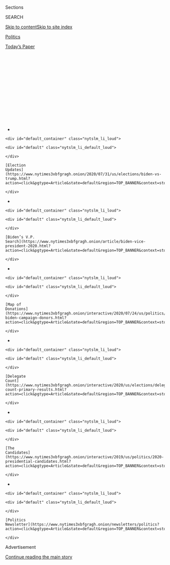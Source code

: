 <div id="app">

<div>

<div>

<div>

<div class="NYTAppHideMasthead css-1q2w90k e1suatyy0">

<div class="section css-ui9rw0 e1suatyy2">

<div class="css-eph4ug er09x8g0">

<div class="css-6n7j50">

</div>

<span class="css-1dv1kvn">Sections</span>

<div class="css-10488qs">

<span class="css-1dv1kvn">SEARCH</span>

</div>

[Skip to content](#site-content)[Skip to site
index](#site-index)

</div>

<div id="masthead-section-label" class="css-1wr3we4 eaxe0e00">

[Politics](https://www.nytimes3xbfgragh.onion/section/politics)

</div>

<div class="css-10698na e1huz5gh0">

</div>

</div>

<div id="masthead-bar-one" class="section hasLinks css-15hmgas e1csuq9d3">

<div class="css-uqyvli e1csuq9d0">

</div>

<div class="css-1uqjmks e1csuq9d1">

</div>

<div class="css-9e9ivx">

[](https://myaccount.nytimes3xbfgragh.onion/auth/login?response_type=cookie&client_id=vi)

</div>

<div class="css-1bvtpon e1csuq9d2">

[Today’s
Paper](https://www.nytimes3xbfgragh.onion/section/todayspaper)

</div>

</div>

</div>

</div>

<div data-aria-hidden="false">

<div id="site-content" data-role="main">

<div>

<div class="css-1aor85t" style="opacity:0.000000001;z-index:-1;visibility:hidden">

<div class="css-1hqnpie">

<div class="css-epjblv">

<span class="css-17xtcya">[Politics](/section/politics)</span><span class="css-x15j1o">|</span><span class="css-fwqvlz">Trump
Attacks an Election He Is at Risk of
Losing</span>

</div>

<div class="css-k008qs">

<div class="css-1iwv8en">

<span class="css-18z7m18"></span>

<div>

</div>

</div>

<span class="css-1n6z4y">https://nyti.ms/310PE8F</span>

<div class="css-1705lsu">

<div class="css-4xjgmj">

<div class="css-4skfbu" data-role="toolbar" data-aria-label="Social Media Share buttons, Save button, and Comments Panel with current comment count" data-testid="share-tools">

  - 
  - 
  - 
  - 
    
    <div class="css-6n7j50">
    
    </div>

  - 

</div>

</div>

</div>

</div>

</div>

</div>

<div id="NYT_TOP_BANNER_REGION" class="css-13pd83m">

<div>

<div id="styln-elections-notifications-menu" class="section interactive-content interactive-size-medium css-1edisqu">

<div class="css-17ih8de interactive-body">

<div class="nytslm_innerContainer" data-aria-live="polite">

<div class="nytslm_title">

</div>

  - 
    
    <div id="default_container" class="nytslm_li_loud">
    
    <div id="default" class="nytslm_li_default_loud">
    
    </div>
    
    [Election
    Updates](https://www.nytimes3xbfgragh.onion/2020/07/31/us/elections/biden-vs-trump.html?action=click&pgtype=Article&state=default&region=TOP_BANNER&context=storylines_menu)
    
    </div>

  - 
    
    <div id="default_container" class="nytslm_li_loud">
    
    <div id="default" class="nytslm_li_default_loud">
    
    </div>
    
    [Biden’s V.P.
    Search](https://www.nytimes3xbfgragh.onion/article/biden-vice-president-2020.html?action=click&pgtype=Article&state=default&region=TOP_BANNER&context=storylines_menu)
    
    </div>

  - 
    
    <div id="default_container" class="nytslm_li_loud">
    
    <div id="default" class="nytslm_li_default_loud">
    
    </div>
    
    [Map of
    Donations](https://www.nytimes3xbfgragh.onion/interactive/2020/07/24/us/politics/trump-biden-campaign-donors.html?action=click&pgtype=Article&state=default&region=TOP_BANNER&context=storylines_menu)
    
    </div>

  - 
    
    <div id="default_container" class="nytslm_li_loud">
    
    <div id="default" class="nytslm_li_default_loud">
    
    </div>
    
    [Delegate
    Count](https://www.nytimes3xbfgragh.onion/interactive/2020/us/elections/delegate-count-primary-results.html?action=click&pgtype=Article&state=default&region=TOP_BANNER&context=storylines_menu)
    
    </div>

  - 
    
    <div id="default_container" class="nytslm_li_loud">
    
    <div id="default" class="nytslm_li_default_loud">
    
    </div>
    
    [The
    Candidates](https://www.nytimes3xbfgragh.onion/interactive/2019/us/politics/2020-presidential-candidates.html?action=click&pgtype=Article&state=default&region=TOP_BANNER&context=storylines_menu)
    
    </div>

  - 
    
    <div id="default_container" class="nytslm_li_loud">
    
    <div id="default" class="nytslm_li_default_loud">
    
    </div>
    
    [Politics
    Newsletter](https://www.nytimes3xbfgragh.onion/newsletters/politics?action=click&pgtype=Article&state=default&region=TOP_BANNER&context=storylines_menu)
    
    </div>

</div>

</div>

</div>

</div>

</div>

<div id="top-wrapper" class="css-1sy8kpn">

<div id="top-slug" class="css-l9onyx">

Advertisement

</div>

[Continue reading the main
story](#after-top)

<div class="ad top-wrapper" style="text-align:center;height:100%;display:block;min-height:250px">

<div id="top" class="place-ad" data-position="top" data-size-key="top">

</div>

</div>

<div id="after-top">

</div>

</div>

<div>

<div id="sponsor-wrapper" class="css-1hyfx7x">

<div id="sponsor-slug" class="css-19vbshk">

Supported by

</div>

[Continue reading the main
story](#after-sponsor)

<div id="sponsor" class="ad sponsor-wrapper" style="text-align:center;height:100%;display:block">

</div>

<div id="after-sponsor">

</div>

</div>

<div class="css-186x18t">

news analysis

</div>

<div class="css-1vkm6nb ehdk2mb0">

# Trump Attacks an Election He Is at Risk of Losing

</div>

Mr. Trump has become a heckler in his own government, failing to marshal
leaders in Washington to form a robust response to the health and
economic crises. Instead, he is raising doubts about holding the
election on time.

<div class="css-79elbk" data-testid="photoviewer-wrapper">

<div class="css-z3e15g" data-testid="photoviewer-wrapper-hidden">

</div>

<div class="css-1a48zt4 ehw59r15" data-testid="photoviewer-children">

![<span class="css-16f3y1r e13ogyst0" data-aria-hidden="true">President
Trump has attacked the legitimacy of American elections before,
including the one in 2016 that put him in
office.</span><span class="css-cnj6d5 e1z0qqy90" itemprop="copyrightHolder"><span class="css-1ly73wi e1tej78p0">Credit...</span><span><span>Doug
Mills/The New York
Times</span></span></span>](https://static01.graylady3jvrrxbe.onion/images/2020/07/30/us/politics/30TRUMP-ANALYSIS/30TRUMP-ANALYSIS-articleLarge-v2.jpg?quality=75&auto=webp&disable=upscale)

</div>

</div>

<div class="css-18e8msd">

<div class="css-vp77d3 epjyd6m0">

<div class="css-hus3qt ey68jwv0" data-aria-hidden="true">

[![Alexander
Burns](https://static01.graylady3jvrrxbe.onion/images/2018/09/25/multimedia/author-alexander-burns/author-alexander-burns-thumbLarge-v2.png
"Alexander Burns")](https://www.nytimes3xbfgragh.onion/by/alexander-burns)

</div>

<div class="css-1baulvz">

By [<span class="css-1baulvz last-byline" itemprop="name">Alexander
Burns</span>](https://www.nytimes3xbfgragh.onion/by/alexander-burns)

</div>

</div>

  - 
    
    <div class="css-ld3wwf e16638kd2">
    
    July 30,
    2020
    
    </div>

  - 
    
    <div class="css-4xjgmj">
    
    <div class="css-d8bdto" data-role="toolbar" data-aria-label="Social Media Share buttons, Save button, and Comments Panel with current comment count" data-testid="share-tools">
    
      - 
      - 
      - 
      - 
        
        <div class="css-6n7j50">
        
        </div>
    
      - 
    
    </div>
    
    </div>

</div>

</div>

<div class="section meteredContent css-1r7ky0e" name="articleBody" itemprop="articleBody">

<div class="css-1fanzo5 StoryBodyCompanionColumn">

<div class="css-53u6y8">

For several years, it has been the stuff of his opponents’ nightmares:
that President Trump, facing the prospect of defeat in the 2020
election, would declare by presidential edict that the vote had been
delayed or canceled.

Never mind that no president has that power, that the timing of federal
elections has been fixed since the 19th century and that the
Constitution sets an immovable expiration date on the president’s term.
Given Mr. Trump’s contempt for the legal limits on his office and his
oft-expressed admiration for foreign dictators, it hardly seemed
far-fetched to imagine he would at least attempt the gambit.

But when the moment came on Thursday, with Mr. Trump suggesting for the
first time that [the election could be
delayed](https://www.nytimes3xbfgragh.onion/2020/07/31/us/politics/trump-tweet-democracy.html),
his proposal appeared as impotent as it was predictable — less a
stunning assertion of his authority than yet another lament that his
political prospects have dimmed amid a global public-health crisis.
Indeed, his [comments on
Twitter](https://www.nytimes3xbfgragh.onion/2020/07/31/us/politics/trump-tweet-democracy.html)
came shortly after the Commerce Department reported that American
economic output contracted last quarter at the fastest rate in recorded
history, underscoring one of Mr. Trump’s most severe vulnerabilities as
he pursues a second term.

Far from a strongman, Mr. Trump has lately become a heckler in his own
government, promoting medical conspiracy theories on social media,
playing no constructive role in either the management of the coronavirus
pandemic or the negotiation of an economic rescue plan in Congress — and
complaining endlessly about the unfairness of it all.

</div>

</div>

<div class="css-1fanzo5 StoryBodyCompanionColumn">

<div class="css-53u6y8">

“It will be a great embarrassment to the USA,” Mr. Trump tweeted of the
election, asserting without evidence that mail-in voting would lead to
fraud. “Delay the Election until people can properly, securely and
safely vote???”

The most powerful leaders in Congress immediately shot down the idea of
moving the election, including the top figures in Mr. Trump’s own party.

“Never in the history of the country, through wars, depressions, and the
Civil War have we ever not had a federally scheduled election on time,
and we’ll find a way to do that again this Nov. 3,” Mitch McConnell, the
Senate Majority Leader, said [in an interview with WNKY
television](https://twitter.com/MaxWinitz/status/1288875891985129480?s=20)
in Kentucky. “We’ll cope with whatever the situation is and have the
election on Nov. 3 as already
scheduled.”

<div id="NYT_MAIN_CONTENT_1_REGION" class="css-9tf9ac">

<div>

<div id="styln-nfldraft-updates-block" class="section interactive-content interactive-size-medium css-1ftcdic">

<div class="css-17ih8de interactive-body">

<div id="styln-briefing-block" data-asset-id="">

<div class="briefing-block-header-section">

# [Latest Updates: 2020 Election](https://www.nytimes3xbfgragh.onion/2020/07/31/us/elections/biden-vs-trump.html?action=click&pgtype=Article&state=default&region=MAIN_CONTENT_1&context=storylines_live_updates)

<div class="briefing-block-ts">

Updated 2020-08-01T01:26:45.732Z

</div>

</div>

  - [Kamala Harris, a top vice-presidential contender, confronts double
    standards.](https://www.nytimes3xbfgragh.onion/2020/07/31/us/elections/biden-vs-trump.html?action=click&pgtype=Article&state=default&region=MAIN_CONTENT_1&context=storylines_live_updates#link-29fdff45)
  - [Karen Bass and Susan Rice are rising on Biden’s vice-presidential
    shortlist.](https://www.nytimes3xbfgragh.onion/2020/07/31/us/elections/biden-vs-trump.html?action=click&pgtype=Article&state=default&region=MAIN_CONTENT_1&context=storylines_live_updates#link-13ec3d9c)
  - [Trump says Russian bounties to kill U.S. troops ‘never took
    place.’](https://www.nytimes3xbfgragh.onion/2020/07/31/us/elections/biden-vs-trump.html?action=click&pgtype=Article&state=default&region=MAIN_CONTENT_1&context=storylines_live_updates#link-49e9a016)

<div class="briefing-block-footer">

<div class="briefing-block-footer-meta">

[See more
updates](https://www.nytimes3xbfgragh.onion/2020/07/31/us/elections/biden-vs-trump.html?action=click&pgtype=Article&state=default&region=MAIN_CONTENT_1&context=storylines_live_updates)

</div>

</div>

</div>

</div>

</div>

</div>

</div>

Mr. Trump’s tweet about delaying the election
marked<span class="css-8l6xbc evw5hdy0"> </span>a phase of his
presidency defined not by the accumulation of executive power, but by
an<span class="css-8l6xbc evw5hdy0"> </span>abdication of presidential
leadership on a national emergency.

Faced with the kind of economic wreckage besieging millions of
Americans, any other president would be shoulder-deep in the process of
marshaling his top lieutenants and leaders in Congress to form a robust
government response. Instead, Mr. Trump has been absent this week from
economic-relief talks, even as a crucial unemployment benefit is poised
to expire and the Federal Reserve chairman, Jerome H. Powell, warned
publicly that the country’s recovery is lagging.

</div>

</div>

<div class="css-1fanzo5 StoryBodyCompanionColumn">

<div class="css-53u6y8">

And any other president confronted with a virulent viral outbreak across
huge regions of the country would be at least trying to deliver a clear
and consistent message about public safety. Instead, Mr. Trump has
continued to promote a drug of no proven efficacy, hydroxychloroquine,
as a potential miracle cure, and to demand that schools and businesses
reopen quickly — even as he has also claimed that it might be impossible
to hold a safe election.

William F. Weld, the former governor of Massachusetts who mounted a
largely symbolic challenge to Mr. Trump in the Republican primaries this
year, said on Thursday that the president’s tweet was a sign that Mr.
Trump was panicked and unmoored. Though Mr. Weld has argued for years
that Mr. Trump had dictatorial impulses, he said Thursday that the
election-delay idea was “not a legitimate threat.”

“So many dead and the economy in free fall — and what’s his reaction?
Delay the election,” Mr. Weld said. “It’s a sign of a mind that’s having
a great deal of difficulty coming to terms with reality.”

Mr. Trump has attacked the legitimacy of American elections before,
including the one in 2016 that made him president. Even after winning
the Electoral College that year, Mr. Trump cast doubt on the popular
vote and postulated baselessly that Hillary Clinton’s substantial lead
in that metric had been tainted by illegal voting.

With that as precedent, there has never been much doubt — certainly
among his opponents — that Mr. Trump would attempt to undercut the
election if it appeared likely he would lose it. While Mr. Trump does
not have the power to shift the date of the election, there is ample
concern among Democrats that his appointees in Washington or his allies
in state governments could make a large-scale effort to snarl the
process of voting.

Given the extreme nature of Mr. Trump’s suggestion, there was an odd
familiarity to the response it garnered from political leaders in both
parties. There was no immediate call to the barricades, or renewed push
from Democrats for presidential impeachment. Opposition leaders
expressed outrage, but most agreed, in public and private, that Mr.
Trump’s outburst should be treated as a distress call rather than a real
statement of his governing intentions.

House Speaker Nancy Pelosi, the most powerful Democrat in government,
replied to Mr. Trump’s tweet simply by posting on Twitter the language
from the Constitution stating that Congress, not the president, sets the
date of national elections. Representative Zoe Lofgren of California, a
Democrat who chairs the congressional committee that oversees elections,
suggested in no uncertain terms that Mr. Trump’s tweet was another
symptom of his inability to master the coronavirus.

</div>

</div>

<div class="css-1fanzo5 StoryBodyCompanionColumn">

<div class="css-53u6y8">

“Only Congress can change the date of our elections,” Ms. Lofgren said,
“and under no circumstances will we consider doing so to accommodate
the President’s inept and haphazard response to the coronavirus
pandemic, or give credence to the lies and misinformation he spreads
regarding the manner in which Americans can safely and securely cast
their ballots.”

Republicans, who typically answer the president with a combination of
evasion or no comment, did not rush to become profiles in courage by
thundering against an out-of-control presidency, and some ducked the
issue entirely when confronted by reporters. But many others were blunt
in their rejection of Mr. Trump’s position.

“Make no mistake: the election will happen in New Hampshire on November
3rd. End of story,” Gov. Chris Sununu of New Hampshire, a Republican who
is up for re-election, said on Twitter.

Senator Marco Rubio of Florida said on Capitol Hill, “Since 1845, we’ve
had an election on the first Tuesday after November first and we’re
going to have one again this year.”

Representative Kevin McCarthy, the House minority leader and one of Mr.
Trump’s staunchest allies in Congress, echoed that position, saying “we
should go forward.”

Others were more equivocal, following a well-worn Republican playbook
for avoiding direct conflict with the president over his wilder
pronouncements. Secretary of State Mike Pompeo, asked in a Senate
hearing whether he believed it was legal for a president to delay an
election, said he was “not going to enter a legal judgment on that on
the fly this morning.” That would be an assessment, he said, for the
Justice Department.

Even Mr. Trump’s campaign declined to turn his tweet into a rallying
cry, instead playing down the notion that it might have been a policy
prescription. Hogan Gidley, a spokesman for the campaign, said Mr. Trump
was “just raising a question about the chaos Democrats have created with
their insistence on all mail-in voting” — an obviously false paraphrase
of the president’s tweet, one that minimized the gravity of what Mr.
Trump had said.

</div>

</div>

<div class="css-1fanzo5 StoryBodyCompanionColumn">

<div class="css-53u6y8">

The timing of Mr. Trump’s tweet, as much as the content, highlighted the
extent to which he has become a loud but isolated figure in government,
and in the public life of the country. In addition to failing to devise
a credible national response to the coronavirus pandemic, he has not
played the traditional presidential role of calming the country in
moments of fear and soothing it in moments of grief.

Never was that more apparent than on Thursday, when Mr. Trump spent the
morning posting a combination of incendiary and pedestrian tweets, while
his three immediate predecessors — Barack Obama, George W. Bush and Bill
Clinton — gathered in Atlanta for the funeral of John Lewis, the
congressman and civil rights hero.

As mourners assembled at the Ebenezer Baptist Church, Mr. Trump had
other matters on his mind, like hypothetical election fraud and, as it
happened, Italian food.

“Support Patio Pizza and its wonderful owner, Guy Caligiuri, in St.
James, Long Island (N.Y.).” the president tweeted, referring to a
restaurateur who said he faced backlash for supporting Mr. Trump. “Great
Pizza\!\!\!”

</div>

</div>

<div>

</div>

</div>

<div>

</div>

<div>

</div>

<div id="NYT_BELOW_MAIN_CONTENT_REGION">

<div>

<div id="STLYN_guide_v1_STYLN_guide_a" class="section css-l08pwh interactive-content interactive-size-medium">

<div class="css-17ih8de interactive-body">

<div class="g-story g-freebird g-max-limit" data-preview-slug="styln-scroll-guide">

</div>

<div id="g-electionguide-id" class="g-electionguide">

<div class="g-electionguide-container">

<div class="g-electionguide-wrapper">

<div class="g-electionguide-logo">

</div>

# Our 2020 Election Guide

Updated July 31, 2020

  - 
    
    -----
    
    ## The Latest
    
      - President Trump’s assault on the Postal Service is intersecting
        with his attacks on mail-in voting. [Voting rights groups say it
        is a recipe for
        disaster.](https://www.nytimes3xbfgragh.onion/2020/07/31/us/politics/trump-usps-mail-delays.html?action=click&pgtype=Article&state=default&region=BELOW_MAIN_CONTENT&context=storylines_guide)

  - 
    
    -----
    
    ## Biden’s V.P. Search
    
      - [Here are 13
        women](https://www.nytimes3xbfgragh.onion/article/biden-vice-president-2020.html?action=click&pgtype=Article&state=default&region=BELOW_MAIN_CONTENT&context=storylines_guide)
        who have been under consideration to be Joe Biden’s running
        mate, and why each might be chosen — and might not be.

  - 
    
    -----
    
    ## Keep Up With Our Coverage
    
      - Get an
        [email](https://www.nytimes3xbfgragh.onion/newsletters/politics?action=click&pgtype=Article&state=default&region=BELOW_MAIN_CONTENT&context=storylines_guide)
        recapping the day’s news
    
    <!-- end list -->
    
      - Download our mobile app on
        [iOS](https://apps.apple.com/us/app/nytimes/id284862083?ls=1&mat_click_id=5c79ae7455014fd1bd66b5610c05b8f2-20191112-16948&referrer=mat_click_id%3D5c79ae7455014fd1bd66b5610c05b8f2-20191112-16948%26link_click_id%3D722930677036718082)
        and
        [Android](http://a.localytics.com/android?id=com.nytimes.android&referrer=utm_source%3Dother_nyt_mobile_web%26utm_medium%3DWeb%2520page%26utm_term%3DGeneral%2520Mobile%2520Page%26utm_campaign%3DNYT%2520Mobile%2520General%2520Page)
        and turn on Breaking News and Politics alerts

</div>

</div>

</div>

</div>

</div>

</div>

</div>

<div>

</div>

<div>

<div id="bottom-wrapper" class="css-1ede5it">

<div id="bottom-slug" class="css-l9onyx">

Advertisement

</div>

[Continue reading the main
story](#after-bottom)

<div id="bottom" class="ad bottom-wrapper" style="text-align:center;height:100%;display:block;min-height:90px">

</div>

<div id="after-bottom">

</div>

</div>

</div>

</div>

</div>

## Site Index

<div>

</div>

## Site Information Navigation

  - [© <span>2020</span> <span>The New York Times
    Company</span>](https://help.nytimes3xbfgragh.onion/hc/en-us/articles/115014792127-Copyright-notice)

<!-- end list -->

  - [NYTCo](https://www.nytco.com/)
  - [Contact
    Us](https://help.nytimes3xbfgragh.onion/hc/en-us/articles/115015385887-Contact-Us)
  - [Work with us](https://www.nytco.com/careers/)
  - [Advertise](https://nytmediakit.com/)
  - [T Brand Studio](http://www.tbrandstudio.com/)
  - [Your Ad
    Choices](https://www.nytimes3xbfgragh.onion/privacy/cookie-policy#how-do-i-manage-trackers)
  - [Privacy](https://www.nytimes3xbfgragh.onion/privacy)
  - [Terms of
    Service](https://help.nytimes3xbfgragh.onion/hc/en-us/articles/115014893428-Terms-of-service)
  - [Terms of
    Sale](https://help.nytimes3xbfgragh.onion/hc/en-us/articles/115014893968-Terms-of-sale)
  - [Site
    Map](https://spiderbites.nytimes3xbfgragh.onion)
  - [Help](https://help.nytimes3xbfgragh.onion/hc/en-us)
  - [Subscriptions](https://www.nytimes3xbfgragh.onion/subscription?campaignId=37WXW)

</div>

</div>

</div>

</div>
